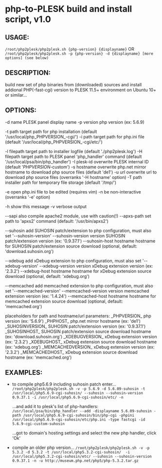 php-to-PLESK build and install script, v1.0
===========================================

USAGE: 
------
   `/root/php2plesk/php2plesk.sh {php-version} {displayname}`
   OR
   `/root/php2plesk/php2plesk.sh -p {php-version} -d {displayname} [more options] (see below)`


DESCRIPTION:
------------
   build new set of php binaries from (downloaded) sources and install addional PHP(-fast-cgi) version to PLESK 11.5+ environment on Ubuntu 10+ or similar...


OPTIONS:
--------
   -d name                       PLESK panel display name
   -p version                    php version (ex: 5.6.9)

   -t path                       target path for php installation (default '/usr/local/php_PHPVERSION_-cgi/')
   -i path                       target path for php.ini file (default '/usr/local/php_PHPVERSION_-cgi/etc/')

   -l filepath                   target path to installer logfile (default './php2plesk.log')
   -H filepath                   target path to PLESK panel 'php_handler' command (default '/usr/local/psa/bin/php_handler')
   -I plesk-id                   overwrite PLESK internal ID (default '_PHPVERSION_-custom')
   -s hostname                   overwrite php.net mirror hostname to download php source files (default 'de1')
   -u url                        overwrite url to download php source files (overranks '-H hostname' option)
   -T path                       installer path for temporary file storage (default '/tmp/')

   -e                            open php.ini file to be edited (requires vim)
   -n                            be non-interactive (overranks '-e' option)

   -h                            show this message
   -v                            verbose output

   --sapi                        also compile apache2 module, use with caution(!)
   --apxs-path                   set path to 'apxs2' command (default: '/usr/bin/apxs2')
   
   --suhosin                     add SUHOSIN patch/extension to php configuration, must also set '--suhosin-version'
   --suhosin-version version     SUHOSIN patch/extension version (ex: '0.9.37.1') 
   --suhosin-host hostname       hostname for SUHOSIN patch/extension source download (optional, default: 'download.suhosin.org')

   --xdebug                      add xDebug extension to php configuration, must also set '--xdebug-version'
   --xdebug-version version      xDebug extension version (ex: '2.3.2') 
   --xdebug-host hostname        hostname for xDebug extension source download (optional, default: 'xdebug.org')

   --memcached                   add memcached extension to php configuration, must also set '--memcached-version'
   --memcached-version version   memcached extension version (ex: '1.4.24') 
   --memcached-host hostname     hostname for memcached extension source download (optional, default: 'memcached.org')

   
   placeholders for path and hostname/url parameters:
    \_PHPVERSION_                 php version (ex: '5.6.9')
    \_PHPHOST_                    php.net mirror hostname (ex: 'de1')
    \_SUHOSINVERSION_             SUHOSIN patch/extension version (ex: '0.9.37.1')
    \_SUHOSINHOST_                SUHOSIN patch/extension source download hostname (ex: 'download.suhosin.org')
    \_XDEBUGVERSION_              xDebug extension version (ex: '2.3.2')
    \_XDEBUGHOST_                 xDebug extension source download hostname (ex: 'xdebug.org')
    \_MEMCACHEDVERSION_           xDebug extension version (ex: '2.3.2')
    \_MEMCACHEDHOST_              xDebug extension source download hostname (ex: 'memcached.org')

	
EXAMPLES:
---------

-	to compile php5.6.9 including suhosin patch enter...
	  `/root/php2plesk/php2plesk.sh -v -p 5.6.9 -d 5.6.09-suhosin -t /usr/local/php5.6.9-cgi-suhosin/ --suhosin --suhosin-version 0.9.37.1 -i /usr/local/php5.6.9-cgi-suhosin/etc/ -n`
	
	  ...and add it to plesk's list of php-handlers:
	  `/usr/local/psa/bin/php_handler --add -displayname 5.6.09-suhosin -path /usr/local/php5.6.9-cgi-suhosin/bin/php-cgi -phpini /usr/local/php5.6.9-cgi-suhosin/etc/php.ini -type fastcgi -id 5.6.9-cgi-custom-suhosin`
	
	  ...got to domain's hosting settings and select the new php handler, click 'Ok'
	
	
-	compile an older php version...
	  `/root/php2plesk/php2plesk.sh -v -p 5.3.2 -d 5.3.2 -t /usr/local/php5.3.2-cgi-suhosin/  -i /usr/local/php5.3.2-cgi-suhosin/etc/ --suhosin --suhosin-version 0.9.37.1 -n -u http://museum.php.net/php5/php-5.3.2.tar.gz`
